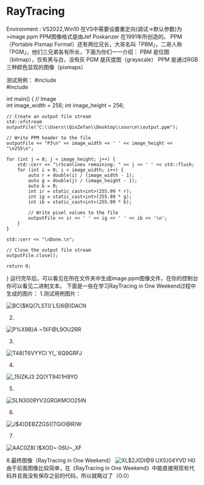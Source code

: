 # RayTracing
Environment : VS2022,Win10
在VS中需要设置重定向(调试->默认参数)为 >image.ppm
PPM图像格式是由Jef Poskanzer 在1991年所创造的。
PPM（Portable Pixmap Format）还有两位兄长，大哥名叫「PBM」，二哥人称「PGM」，他们三兄弟各有所长，下面为你们一一介绍：
PBM 是位图（bitmap），仅有黑与白，没有灰
PGM 是灰度图（grayscale）
PPM 是通过RGB三种颜色显现的图像（pixmaps）

测试用例：
#include <iostream>  
#include <fstream>   

int main() {
    // Image  
    int image_width = 256;
    int image_height = 256;

    // Create an output file stream  
    std::ofstream outputFile("C:\\Users\\QinZefan\\Desktop\\source\\output.ppm");

    // Write PPM header to the file  
    outputFile << "P3\n" << image_width << ' ' << image_height << "\n255\n";

    for (int j = 0; j < image_height; j++) {
        std::cerr << "\rScanlines remaining: " << j << ' ' << std::flush;
        for (int i = 0; i < image_width; i++) {
            auto r = double(i) / (image_width - 1);
            auto g = double(j) / (image_height - 1);
            auto b = 0;
            int ir = static_cast<int>(255.99 * r);
            int ig = static_cast<int>(255.99 * g);
            int ib = static_cast<int>(255.99 * b);

            // Write pixel values to the file  
            outputFile << ir << ' ' << ig << ' ' << ib << '\n';
        }
    }

    std::cerr << "\nDone.\n";

    // Close the output file stream  
    outputFile.close();

    return 0;
}
运行完毕后，可以看见在所在文件夹中生成image.ppm图像文件，在你的控制台你可以看见二进制文本。
下面是一些在学习RayTracing in One Weekend过程中生成的图片：
1.测试用例图片：

![BC{$KQ(7LST0`L5)6@)DACN](https://github.com/q931326/RayTracing/assets/124950885/b7a2517f-6487-4396-9c0a-ba491c1167d3)

2.
![P%X9B}A $~1XF@L9OU2R$R](https://github.com/q931326/RayTracing/assets/124950885/de2b7051-62a1-49a1-bc41-c5b9279bb53c)

3.
![T48(T6VYYCI Y(_`6Q9GRFJ](https://github.com/q931326/RayTracing/assets/124950885/60d5cca1-d635-4a11-b388-28bfa77382ab)

4.
![_15IZKJ3 2Q(YT94)1H9YO](https://github.com/q931326/RayTracing/assets/124950885/f21a8b3c-547b-4152-89c7-17e08225920e)

5.
![5LN300$9YV2GRG$KMOO25IN](https://github.com/q931326/RayTracing/assets/124950885/889b90a4-c22c-44ca-96e9-6100ba2d923d)

6.
![J$`4}DEBZZGS((TGI`O@R)W](https://github.com/q931326/RayTracing/assets/124950885/a9fb7cee-76b6-4846-b557-72e9a6cc03ce)

7.
![AAC0Z8( I$XOD~ 06U~_XF](https://github.com/q931326/RayTracing/assets/124950885/1ce530f4-3715-4418-9d8c-145870ad7e45)

8.最终图像（RayTracing in One Weekend）
![XL$2J{DI@9 UX5}04YVD`H0](https://github.com/q931326/RayTracing/assets/124950885/c48e30e4-1e89-4986-bff3-6ac88edabb56)
由于前面图像比较简单，在《RayTracing in One Weekend》中能直接用现有代码并且我没有保存之前的代码，所以就略过了（O.0）
